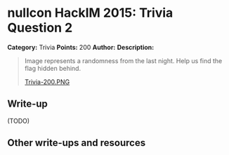 # nullcon HackIM 2015: Trivia Question 2

**Category:** Trivia
**Points:** 200
**Author:**
**Description:**

> Image represents a randomness from the last night. Help us find the flag hidden behind.
>
>	[Trivia-200.PNG](Trivia-200.PNG)

## Write-up

(TODO)

## Other write-ups and resources
